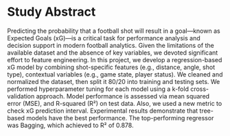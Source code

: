 # **Study Abstract**
Predicting the probability that a football shot will result in a goal—known as Expected Goals (xG)—is a critical task for performance analysis and decision support in modern football analytics. Given the limitations of the available dataset and the absence of key variables, we devoted significant effort to feature engineering. In this project, we develop a regression-based xG model by combining shot-specific features (e.g., distance, angle, shot type), contextual variables (e.g., game state, player status). We cleaned and normalized the dataset, then split it 80/20 into training and testing sets. We performed hyperparameter tuning for each model using a k-fold cross-validation approach. Model performance is assessed via mean squared error (MSE), and R-squared (R²) on test data. Also, we used a new metric to check xG prediction interval. Experimental results demonstrate that tree-based models have the best performance. The top-performing regressor was Bagging, which achieved to R² of 0.878.

